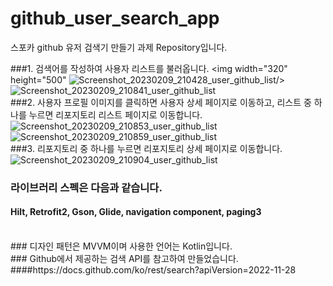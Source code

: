 # github_user_search_app
스포카 github 유저 검색기 만들기 과제 Repository입니다.

###1. 검색어를 작성하여 사용자 리스트를 불러옵니다.
<img width="320" height="500" ![Screenshot_20230209_210428_user_github_list](https://user-images.githubusercontent.com/58911609/217813000-2ac37962-b3d7-48e7-a576-375f42a8df8a.jpg)/>
![Screenshot_20230209_210841_user_github_list](https://user-images.githubusercontent.com/58911609/217813023-0cc7bf83-34ec-4311-8020-c579ecd5470b.jpg)
<br/>
###2. 사용자 프로필 이미지를 클릭하면 사용자 상세 페이지로 이동하고, 리스트 중 하나를 누르면 리포지토리 리스트 페이지로 이동합니다.
![Screenshot_20230209_210853_user_github_list](https://user-images.githubusercontent.com/58911609/217813197-4c73a235-f58c-49a6-b57b-68b4c09b1e22.jpg)
![Screenshot_20230209_210859_user_github_list](https://user-images.githubusercontent.com/58911609/217813206-35094984-066c-41cd-b86d-30b237028f53.jpg)
<br/>
###3. 리포지토리 중 하나를 누르면 리포지토리 상세 페이지로 이동합니다.
![Screenshot_20230209_210904_user_github_list](https://user-images.githubusercontent.com/58911609/217813327-6054498b-b8ab-4efa-b3f1-e175d5c831ee.jpg)

### 라이브러리 스펙은 다음과 같습니다.
#### Hilt, Retrofit2, Gson, Glide, navigation component, paging3
<br/>
### 디자인 패턴은 MVVM이며 사용한 언어는 Kotlin입니다.
<br/>
### Github에서 제공하는 검색 API를 참고하여 만들었습니다.
####https://docs.github.com/ko/rest/search?apiVersion=2022-11-28
